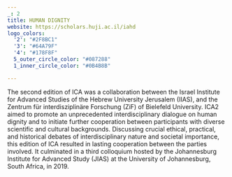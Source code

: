 ```yaml
---
_: 2
title: HUMAN DIGNITY
website: https://scholars.huji.ac.il/iahd
logo_colors:
  '2': "#2F8BC1"
  '3': "#64A79F"
  '4': "#178F8F"
  5_outer_circle_color: "#087288"
  1_inner_circle_color: "#0B4B8B"

---
```

The second edition of ICA was a collaboration between the Israel Institute for Advanced Studies of the Hebrew University Jerusalem (IIAS), and the Zentrum für interdisziplinäre Forschung (ZiF) of Bielefeld University. ICA2 aimed to promote an unprecedented interdisciplinary dialogue on human dignity and to initiate further cooperation between participants with diverse scientific and cultural backgrounds. Discussing crucial ethical, practical, and historical debates of interdisciplinary nature and societal importance, this edition of ICA resulted in lasting cooperation between the parties involved. It culminated in a third colloquium hosted by the Johannesburg Institute for Advanced Study (JIAS) at the University of Johannesburg, South Africa, in 2019.